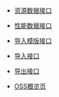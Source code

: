 <!-- docs/_sidebar.md -->

[comment]: <> (* [接口说明]&#40;/api/&#41;)
  
[comment]: <> (* [配置接口]&#40;api/config/ "配置接口"&#41;)
  
* [资源数据接口](api/data/resources.md "资源数据接口")
  
* [性能数据接口](api/data/performance.md "性能数据接口")
  
* [导入模版接口](api/data/template.md "导入模版接口")
  
* [导入接口](api/data/import.md "导入接口")
  
* [导出接口](api/data/export.md "导出接口")
  
* [OSS概览页](api/overview/ "OSS概览页")
    
